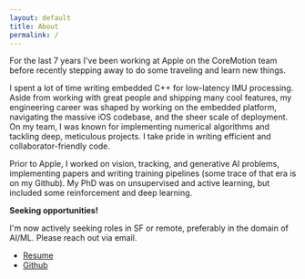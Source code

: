 ```yaml
---
layout: default
title: About
permalink: /
---
```


For the last 7 years I've been working at Apple on the CoreMotion team before recently stepping away to do some traveling and learn new things.

I spent a lot of time writing embedded C++ for low-latency IMU processing. Aside from working with great people and shipping many cool features, my engineering career was shaped by working on the embedded platform, navigating the massive iOS codebase, and the sheer scale of deployment. On my team, I was known for implementing numerical algorithms and tackling deep, meticulous projects. I take pride in writing efficient and collaborator-friendly code.

Prior to Apple, I worked on vision, tracking, and generative AI problems, implementing papers and writing training pipelines (some trace of that era is on my Github). My PhD was on unsupervised and active learning, but included some reinforcement and deep learning.

**Seeking opportunities!**

I'm now actively seeking roles in SF or remote, preferably in the domain of AI/ML. Please reach out via email.

- [Resume](/assets/Kriminger_Resume.pdf)
- [Github](https://github.com/ekrim)